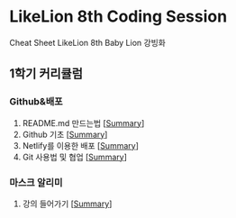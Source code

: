 # LikeLion 8th Coding Session
Cheat Sheet LikeLion 8th Baby Lion 강빙화

## 1학기 커리큘럼
### Github&배포

1. README.md 만드는법 [[Summary](https://github.com/strong-ice/BingCode/blob/master/LikeLion/Unilion_Study/1st_week_1/%EB%A6%AC%EB%93%9C%EB%AF%B8%EC%9E%91%EC%84%B1%EB%B2%95.md)]
2. Github 기초 [[Summary](https://github.com/strong-ice/BingCode/blob/master/LikeLion/Unilion_Study/1st_week_1/Github%20%EA%B8%B0%EC%B4%88.md)]
3. Netlify를 이용한 배포 [[Summary](https://github.com/strong-ice/BingCode/blob/master/LikeLion/Unilion_Study/1st_week_1/Netlify%EB%A5%BC%EC%9D%B4%EC%9A%A9%ED%95%9C%EB%B0%B0%ED%8F%AC.md)]
4. Git 사용법 및 협업 [[Summary](https://github.com/strong-ice/BingCode/blob/master/LikeLion/Unilion_Study/1st_week_1/Github%EC%82%AC%EC%9A%A9%EB%B2%95%EB%B0%8F%ED%98%91%EC%97%85.md)]

### 마스크 알리미
1. 강의 들어가기 [[Summary](https://github.com/strong-ice/BingCode/blob/master/LikeLion/Unilion_Study/2st_week_1/%EA%B0%95%EC%9D%98%EB%93%A4%EC%96%B4%EA%B0%80%EA%B8%B0.md)]
